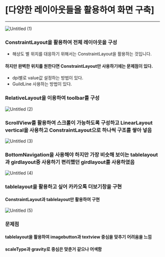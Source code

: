 # [다양한 레이아웃들을 활용하여 화면 구축]
***
![Untitled (1)](https://user-images.githubusercontent.com/96619472/201299280-920082ec-b2f0-4009-8bbb-347f8b6c6f83.png)
### ConstraintLayout을 활용하여 전체 레이아웃을 구성
- 해상도 별 위치를 대응하기 위해서는 ConstraintLayout을 활용하는 것입니다.
#### 하지만 완벽한 위치를 원한다면 ConstraintLayout만 사용하기에는 문제점이 있다.
- dpi별로 value값 설정하는 방법이 있다.
- GuildLine 사용하는 방법이 있다.

### RelativeLayout을 이용하여 toolbar를 구성
![Untitled (2)](https://user-images.githubusercontent.com/96619472/201299804-b0892ae4-c76e-453c-bdc2-61d0187dae69.png)

### ScrollView를 활용하여 스크롤이 가능하도록 구성하고 LinearLayout vertical을 사용하고 ConstraintLayout으로 하나씩 구조를 쌓아 넣음
![Untitled (3)](https://user-images.githubusercontent.com/96619472/201300783-fba5da86-b493-400a-8145-8b50debc1342.png)

### BottomNavigation을 사용해야 하지만 가장 비슷해 보이는 tablelayout과 girdlayout중 사용하기 편리했던 girdlayout를 사용하였음
![Untitled (4)](https://user-images.githubusercontent.com/96619472/201299821-a747e01a-1841-4218-8994-7f74748f0625.png)

### tablelayout을 활용하고 싶어 카카오톡 더보기창을 구현
#### ConstraintLayout과 tablelayout만 활용하여 구현
![Untitled (5)](https://user-images.githubusercontent.com/96619472/201300796-2e580247-aef1-4703-aaa3-c1b51dbddeac.png)
### 문제점
#### tablelayout을 활용하여 imagebutton과 textview 중심을 맞추기 어려움을 느낌
#### scaleType과 gravity로 중심은 맞춘거 같으나 어색함

